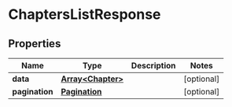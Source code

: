 
# ChaptersListResponse

## Properties

Name | Type | Description | Notes
------------ | ------------- | ------------- | -------------
**data** | [**Array&lt;Chapter&gt;**](Chapter.md) |  |  [optional]
**pagination** | [**Pagination**](Pagination.md) |  |  [optional]


